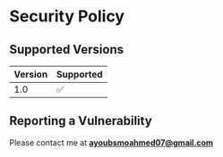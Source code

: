 # Security Policy

## Supported Versions


| Version | Supported          |
| ------- | ------------------ |
|   1.0   | :white_check_mark: |

## Reporting a Vulnerability

Please contact me at **ayoubsmoahmed07@gmail.com**
